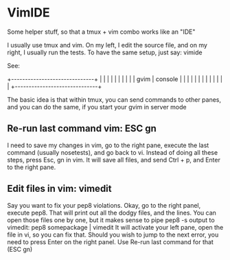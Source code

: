 VimIDE
======
Some helper stuff, so that a tmux + vim combo works like an "IDE"

I usually use tmux and vim. On my left, I edit the source file, and on my
right, I usually run the tests. To have the same setup, just say:
    vimide

See:

+------------------------------+
|               |              |
|               |              |
|               |              |
|    gvim       |   console    |
|               |              |
|               |              |
|               |              |
|               |              |
+------------------------------+

The basic idea is that within tmux, you can send commands to other panes,
and you can do the same, if you start your gvim in server mode


Re-run last command vim: ESC gn
-------------------------------
I need to save my changes in vim, go to the right pane, execute the last
command (usually nosetests), and go back to vi. Instead of doing all these
steps, press Esc, gn in vim. It will save all files, and send Ctrl + p, and
Enter to the right pane.

Edit files in vim: vimedit
--------------------------
Say you want to fix your pep8 violations. Okay, go to the right panel, execute
pep8. That will print out all the dodgy files, and the lines. You can open
those files one by one, but it makes sense to pipe pep8 -s output to vimedit:
    pep8 somepackage | vimedit
It will activate your left pane, open the file in vi, so you can fix that.
Should you wish to jump to the next error, you need to press Enter on the right
panel. Use Re-run last command for that (ESC gn)
